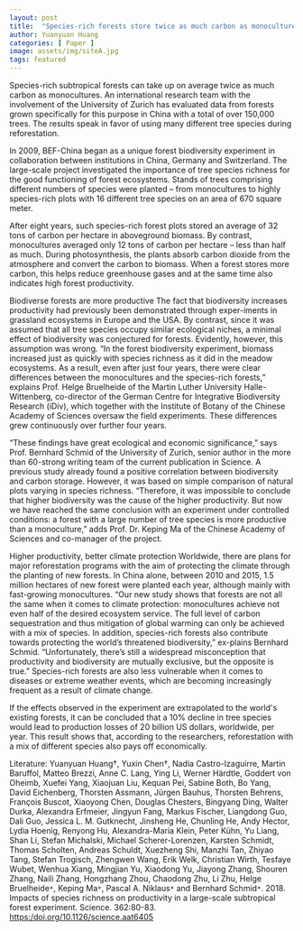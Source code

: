 ```yaml
---
layout: post
title:  "Species-rich forests store twice as much carbon as monocultures"
author: Yuanyuan Huang
categories: [ Paper ]
image: assets/img/siteA.jpg
tags: featured
---
```


Species-rich subtropical forests can take up on average twice as much carbon as monocultures. An international research team with the involvement of the University of Zurich has evaluated data from forests grown specifically for this purpose in China with a total of over 150,000 trees. The results speak in favor of using many different tree species during reforestation.

In 2009, BEF-China began as a unique forest biodiversity experiment in collaboration between institutions in China, Germany and Switzerland. The large-scale project investigated the importance of tree species richness for the good functioning of forest ecosystems. Stands of trees comprising different numbers of species were planted – from monocultures to highly species-rich plots with 16 different tree species on an area of 670 square meter.

After eight years, such species-rich forest plots stored an average of 32 tons of carbon per hectare in aboveground biomass. By contrast, monocultures averaged only 12 tons of carbon per hectare – less than half as much. During photosynthesis, the plants absorb carbon dioxide from the atmosphere and convert the carbon to biomass. When a forest stores more carbon, this helps reduce greenhouse gases and at the same time also indicates high forest productivity.

Biodiverse forests are more productive
The fact that biodiversity increases productivity had previously been demonstrated through exper-iments in grassland ecosystems in Europe and the USA. By contrast, since it was assumed that all tree species occupy similar ecological niches, a minimal effect of biodiversity was conjectured for forests. Evidently, however, this assumption was wrong. “In the forest biodiversity experiment, biomass increased just as quickly with species richness as it did in the meadow ecosystems. As a result, even after just four years, there were clear differences between the monocultures and the species-rich forests,” explains Prof. Helge Bruelheide of the Martin Luther University Halle-Wittenberg, co-director of the German Centre for Integrative Biodiversity Research (iDiv), which together with the Institute of Botany of the Chinese Academy of Sciences oversaw the field experiments. These differences grew continuously over further four years.

“These findings have great ecological and economic significance,” says Prof. Bernhard Schmid of the University of Zurich, senior author in the more than 60-strong writing team of the current publication in Science. A previous study already found a positive correlation between biodiversity and carbon storage. However, it was based on simple comparison of natural plots varying in species richness. “Therefore, it was impossible to conclude that higher biodiversity was the cause of the higher productivity. But now we have reached the same conclusion with an experiment under controlled conditions: a forest with a large number of tree species is more productive than a monoculture,” adds Prof. Dr. Keping Ma of the Chinese Academy of Sciences and co-manager of the project.

Higher productivity, better climate protection
Worldwide, there are plans for major reforestation programs with the aim of protecting the climate through the planting of new forests. In China alone, between 2010 and 2015, 1.5 million hectares of new forest were planted each year, although mainly with fast-growing monocultures. “Our new study shows that forests are not all the same when it comes to climate protection: monocultures achieve not even half of the desired ecosystem service. The full level of carbon sequestration and thus mitigation of global warming can only be achieved with a mix of species. In addition, species-rich forests also contribute towards protecting the world’s threatened biodiversity,” ex-plains Bernhard Schmid. “Unfortunately, there’s still a widespread misconception that productivity and biodiversity are mutually exclusive, but the opposite is true.” Species-rich forests are also less vulnerable when it comes to diseases or extreme weather events, which are becoming increasingly frequent as a result of climate change.

If the effects observed in the experiment are extrapolated to the world's existing forests, it can be concluded that a 10% decline in tree species would lead to production losses of 20 billion US dollars, worldwide, per year. This result shows that, according to the researchers, reforestation with a mix of different species also pays off economically.

Literature:
Yuanyuan Huang†, Yuxin Chen†, Nadia Castro-Izaguirre, Martin Baruffol, Matteo Brezzi, Anne C. Lang, Ying Li, Werner Härdtle, Goddert von Oheimb, Xuefei Yang, Xiaojuan Liu, Kequan Pei, Sabine Both, Bo Yang, David Eichenberg, Thorsten Assmann, Jürgen Bauhus, Thorsten Behrens, François Buscot, Xiaoyong Chen, Douglas Chesters, Bingyang Ding, Walter Durka, Alexandra Erfmeier, Jingyun Fang, Markus Fischer, Liangdong Guo, Dali Guo, Jessica L. M. Gutknecht, Jinsheng He, Chunling He, Andy Hector, Lydia Hoenig, Renyong Hu, Alexandra-Maria Klein, Peter Kühn, Yu Liang, Shan Li, Stefan Michalski, Michael Scherer-Lorenzen, Karsten Schmidt, Thomas Scholten, Andreas Schuldt, Xuezheng Shi, Manzhi Tan, Zhiyao Tang, Stefan Trogisch, Zhengwen Wang, Erik Welk, Christian Wirth, Tesfaye Wubet, Wenhua Xiang, Mingjian Yu, Xiaodong Yu, Jiayong Zhang, Shouren Zhang, Naili Zhang, Hongzhang Zhou, Chaodong Zhu, Li Zhu, Helge Bruelheide<code>&ast;</code>, Keping Ma<code>&ast;</code>, Pascal A. Niklaus<code>&ast;</code> and Bernhard Schmid<code>&ast;</code>. 2018. Impacts of species richness on productivity in a large-scale subtropical forest experiment. Science. 362:80-83. [https:/doi.org/10.1126/science.aat6405](https:/doi.org/10.1126/science.aat6405)
